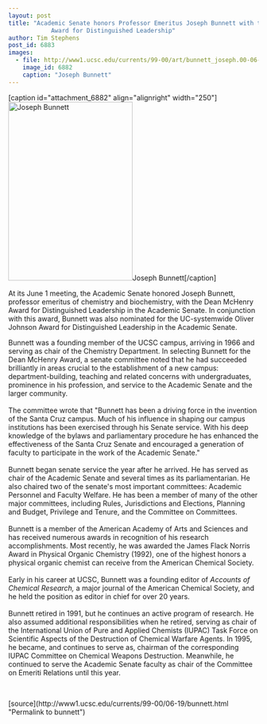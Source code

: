 ```yaml
---
layout: post
title: "Academic Senate honors Professor Emeritus Joseph Bunnett with the Dean McHenry
			Award for Distinguished Leadership"
author: Tim Stephens
post_id: 6883
images:
  - file: http://www1.ucsc.edu/currents/99-00/art/bunnett_joseph.00-06-19.250.gif
    image_id: 6882
    caption: "Joseph Bunnett"
---
```


[caption id="attachment_6882" align="alignright" width="250"]<a href="http://localhost/mysite/wp-content/uploads/2000/06/bunnett_joseph.00-06-19.250.gif"><img class="size-full wp-image-6882" src="http://localhost/mysite/wp-content/uploads/2000/06/bunnett_joseph.00-06-19.250.gif" alt="Joseph Bunnett" width="250" height="359" /></a>Joseph Bunnett[/caption]
<p>
  At its June 1 meeting, the Academic Senate honored Joseph Bunnett, professor emeritus of chemistry and biochemistry, with the Dean McHenry Award for Distinguished Leadership in the Academic Senate. In conjunction with this award, Bunnett was also nominated for the UC-systemwide Oliver Johnson Award for Distinguished Leadership in the Academic Senate.
</p>Bunnett was a founding member of the UCSC campus, arriving in 1966 and serving as chair of the Chemistry Department. In selecting Bunnett for the Dean McHenry Award, a senate committee noted that he had succeeded brilliantly in areas crucial to the establishment of a new campus: department-building, teaching and related concerns with undergraduates, prominence in his profession, and service to the Academic Senate and the larger community.<br>
<br>
The committee wrote that "Bunnett has been a driving force in the invention of the Santa Cruz campus. Much of his influence in shaping our campus institutions has been exercised through his Senate service. With his deep knowledge of the bylaws and parliamentary procedure he has enhanced the effectiveness of the Santa Cruz Senate and encouraged a generation of faculty to participate in the work of the Academic Senate."<br>
<br>
Bunnett began senate service the year after he arrived. He has served as chair of the Academic Senate and several times as its parliamentarian. He also chaired two of the senate's most important committees: Academic Personnel and Faculty Welfare. He has been a member of many of the other major committees, including Rules, Jurisdictions and Elections, Planning and Budget, Privilege and Tenure, and the Committee on Committees.<br>
<br>
Bunnett is a member of the American Academy of Arts and Sciences and has received numerous awards in recognition of his research accomplishments. Most recently, he was awarded the James Flack Norris Award in Physical Organic Chemistry (1992), one of the highest honors a physical organic chemist can receive from the American Chemical Society.<br>
<br>
Early in his career at UCSC, Bunnett was a founding editor of <i>Accounts of Chemical Research,</i> a major journal of the American Chemical Society, and he held the position as editor in chief for over 20 years.<br>
<br>
Bunnett retired in 1991, but he continues an active program of research. He<br>
also assumed additional responsibilities when he retired, serving as chair of the International Union of Pure and Applied Chemists (IUPAC) Task Force on Scientific Aspects of the Destruction of Chemical Warfare Agents. In 1995, he became, and continues to serve as, chairman of the corresponding IUPAC Committee on Chemical Weapons Destruction. Meanwhile, he continued to serve the Academic Senate faculty as chair of the Committee on Emeriti Relations until this year.
<p>
  <br>

</p>
[source](http://www1.ucsc.edu/currents/99-00/06-19/bunnett.html "Permalink to bunnett")

